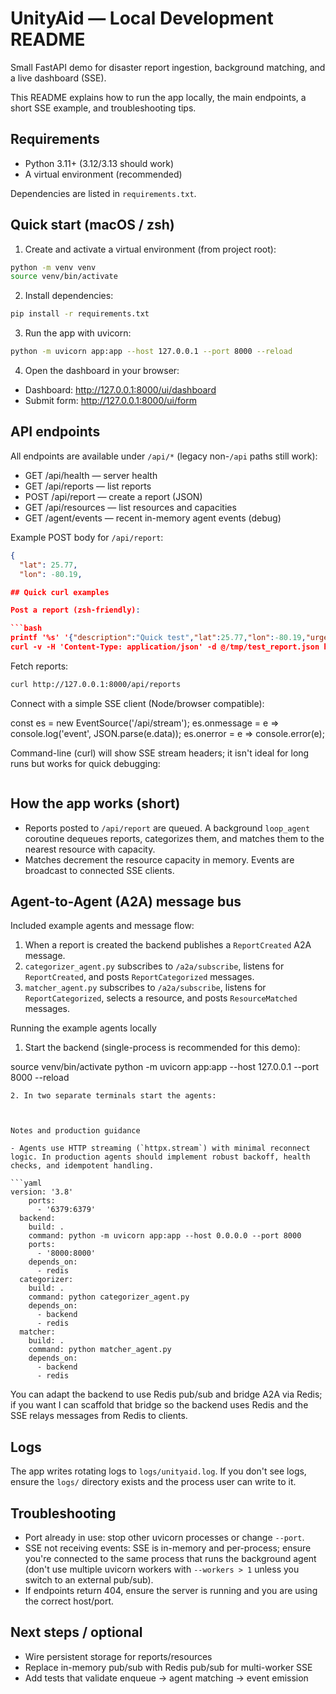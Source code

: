 # UnityAid — Local Development README

Small FastAPI demo for disaster report ingestion, background matching, and a live dashboard (SSE).

This README explains how to run the app locally, the main endpoints, a short SSE example, and troubleshooting tips.

## Requirements

- Python 3.11+ (3.12/3.13 should work)
- A virtual environment (recommended)

Dependencies are listed in `requirements.txt`.

## Quick start (macOS / zsh)

1. Create and activate a virtual environment (from project root):

```bash
python -m venv venv
source venv/bin/activate
```

2. Install dependencies:

```bash
pip install -r requirements.txt
```

3. Run the app with uvicorn:

```bash
python -m uvicorn app:app --host 127.0.0.1 --port 8000 --reload
```

4. Open the dashboard in your browser:

- Dashboard: http://127.0.0.1:8000/ui/dashboard
- Submit form: http://127.0.0.1:8000/ui/form

## API endpoints

All endpoints are available under `/api/*` (legacy non-`/api` paths still work):

- GET /api/health — server health
- GET /api/reports — list reports
- POST /api/report — create a report (JSON)
- GET /api/resources — list resources and capacities
- GET /agent/events — recent in-memory agent events (debug)

Example POST body for `/api/report`:

```json
{
  "lat": 25.77,
  "lon": -80.19,

## Quick curl examples

Post a report (zsh-friendly):

```bash
printf '%s' '{"description":"Quick test","lat":25.77,"lon":-80.19,"urgency":5}' > /tmp/test_report.json
curl -v -H 'Content-Type: application/json' -d @/tmp/test_report.json http://127.0.0.1:8000/api/report
```

Fetch reports:

```bash
curl http://127.0.0.1:8000/api/reports
```

Connect with a simple SSE client (Node/browser compatible):

const es = new EventSource('/api/stream');
es.onmessage = e => console.log('event', JSON.parse(e.data));
es.onerror = e => console.error(e);

Command-line (curl) will show SSE stream headers; it isn't ideal for long runs but works for quick debugging:

```bash
```

## How the app works (short)

- Reports posted to `/api/report` are queued. A background `loop_agent` coroutine dequeues reports, categorizes them, and matches them to the nearest resource with capacity.
- Matches decrement the resource capacity in memory. Events are broadcast to connected SSE clients.

## Agent-to-Agent (A2A) message bus


Included example agents and message flow:
1. When a report is created the backend publishes a `ReportCreated` A2A message.
2. `categorizer_agent.py` subscribes to `/a2a/subscribe`, listens for `ReportCreated`, and posts `ReportCategorized` messages.
3. `matcher_agent.py` subscribes to `/a2a/subscribe`, listens for `ReportCategorized`, selects a resource, and posts `ResourceMatched` messages.

Running the example agents locally

1. Start the backend (single-process is recommended for this demo):

source venv/bin/activate
python -m uvicorn app:app --host 127.0.0.1 --port 8000 --reload
```
2. In two separate terminals start the agents:

```

```


Notes and production guidance

- Agents use HTTP streaming (`httpx.stream`) with minimal reconnect logic. In production agents should implement robust backoff, health checks, and idempotent handling.

```yaml
version: '3.8'
    ports:
      - '6379:6379'
  backend:
    build: .
    command: python -m uvicorn app:app --host 0.0.0.0 --port 8000
    ports:
      - '8000:8000'
    depends_on:
      - redis
  categorizer:
    build: .
    command: python categorizer_agent.py
    depends_on:
      - backend
      - redis
  matcher:
    build: .
    command: python matcher_agent.py
    depends_on:
      - backend
      - redis
```

You can adapt the backend to use Redis pub/sub and bridge A2A via Redis; if you want I can scaffold that bridge so the backend uses Redis and the SSE relays messages from Redis to clients.

## Logs

The app writes rotating logs to `logs/unityaid.log`. If you don't see logs, ensure the `logs/` directory exists and the process user can write to it.

## Troubleshooting

- Port already in use: stop other uvicorn processes or change `--port`.
- SSE not receiving events: SSE is in-memory and per-process; ensure you're connected to the same process that runs the background agent (don't use multiple uvicorn workers with `--workers > 1` unless you switch to an external pub/sub).
- If endpoints return 404, ensure the server is running and you are using the correct host/port.

## Next steps / optional

- Wire persistent storage for reports/resources
- Replace in-memory pub/sub with Redis pub/sub for multi-worker SSE
- Add tests that validate enqueue -> agent matching -> event emission


